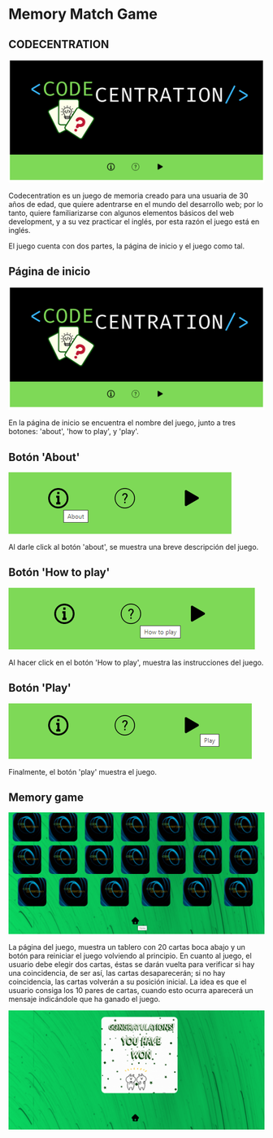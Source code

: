 # Memory Match Game

## CODECENTRATION

![codecentration](src\images\homepage.png)

Codecentration es un juego de memoria creado para una usuaria de 30 años de edad, que quiere adentrarse en el mundo del desarrollo web; por lo tanto, quiere familiarizarse con algunos elementos básicos del web development, y a su vez practicar el inglés, por esta razón el juego está en inglés.

El juego cuenta con dos partes, la página de inicio y el juego como tal.

## Página de inicio
![homepage](src\images\homepage.png)

En la página de inicio se encuentra el nombre del juego, junto a tres botones: 'about', 'how to play', y 'play'.

## Botón 'About'
![aboutbtn](src\images\aboutbtn.png)

Al darle click al botón 'about', se muestra una breve descripción del juego.

## Botón 'How to play'
![howToPlaybtn](src\images\howtobtn.png)
 
Al hacer click en el botón 'How to play', muestra las instrucciones del juego.

## Botón 'Play'
![playbtn](src\images\playbtn.png)

 Finalmente, el botón 'play' muestra el juego.

## Memory game
![game](src\images\game.png)

La página del juego, muestra un tablero con 20 cartas boca abajo y un botón para reiniciar el juego volviendo al principio. En cuanto al juego, el usuario debe elegir dos cartas, éstas se darán vuelta para verificar si hay una coincidencia, de ser así, las cartas desaparecerán; si no hay coincidencia, las cartas volverán a su posición inicial. La idea es que el usuario consiga los 10 pares de cartas, cuando esto ocurra aparecerá un mensaje indicándole que ha ganado el juego.

![message](src\images\message.png)